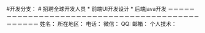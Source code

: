  #开发分支：
	# 招聘全球开发人员
	   * 前端UI开发设计
	   * 后端java开发
－－－－－－－－－－－－－－－－－－－－－－－－－－－－－－－－－－－－－－－－－－－－－－－
姓名：
所在地区：
电话：
微信：
QQ:
邮箱：
个人技术：

